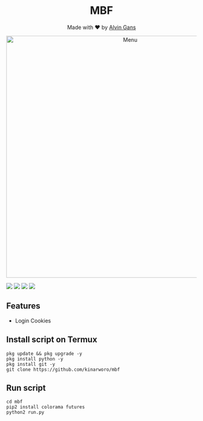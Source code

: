 <h1 align="center">
  MBF
</h1>
</div>
<p align="center">
  Made with ❤️ by <a href="https://github.com/kinarworo">Alvin Gans</a>
</p>
<p align="center">
 <img src="https://github.com/kinarworo/mbf/blob/main/Screenshot_2020-12-25-15-52-14-17.jpg" width="640" title="Menu" alt="Menu">
</p>

   ![](https://img.shields.io/badge/Language-1-blue) ![](https://img.shields.io/badge/Python-3.7-green) ![](https://img.shields.io/badge/Size-5KB-orange) ![](https://img.shields.io/badge/Relase-16-09-20-brightgreen)

## Features
* Login Cookies
## Install script on Termux
```
pkg update && pkg upgrade -y
pkg install python -y
pkg install git -y
git clone https://github.com/kinarworo/mbf
```

## Run script
```
cd mbf
pip2 install colorama futures
python2 run.py
```
